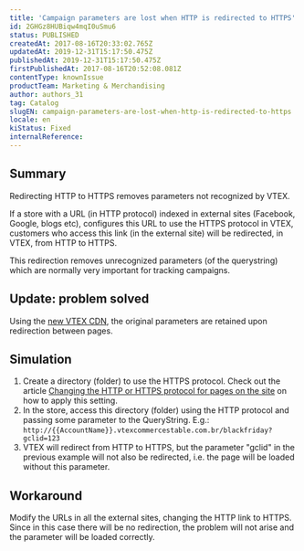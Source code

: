 ```yaml
---
title: 'Campaign parameters are lost when HTTP is redirected to HTTPS'
id: 2GHGz8HUBiqw4mqI0uSmu6
status: PUBLISHED
createdAt: 2017-08-16T20:33:02.765Z
updatedAt: 2019-12-31T15:17:50.475Z
publishedAt: 2019-12-31T15:17:50.475Z
firstPublishedAt: 2017-08-16T20:52:08.081Z
contentType: knownIssue
productTeam: Marketing & Merchandising
author: authors_31
tag: Catalog
slugEN: campaign-parameters-are-lost-when-http-is-redirected-to-https
locale: en
kiStatus: Fixed
internalReference: 
---
```


## Summary

Redirecting HTTP to HTTPS removes parameters not recognized by VTEX.

If a store with a URL (in HTTP protocol) indexed in external sites (Facebook, Google, blogs etc), configures this URL to use the HTTPS protocol in VTEX, customers who access this link (in the external site) will be redirected, in VTEX, from HTTP to HTTPS.

This redirection removes unrecognized parameters (of the querystring) which are normally very important for tracking campaigns.

## Update: problem solved

Using the [new VTEX CDN](/en/tutorial/activating-new-vtex-cdn), the original parameters are retained upon redirection between pages.

## Simulation

1. Create a directory (folder) to use the HTTPS protocol. Check out the article [Changing the HTTP or HTTPS protocol for pages on the site](/en/faq/how-do-i-use-the-https-protocol-on-my-stores-pages) on how to apply this setting.
2. In the store, access this directory (folder) using the HTTP protocol and passing some parameter to the QueryString. E.g.: `http://{{AccountName}}.vtexcommercestable.com.br/blackfriday?gclid=123`
3. VTEX will redirect from HTTP to HTTPS, but the parameter "gclid" in the previous example will not also be redirected, i.e. the page will be loaded without this parameter.

## Workaround

Modify the URLs in all the external sites, changing the HTTP link to HTTPS. Since in this case there will be no redirection, the problem will not arise and the parameter will be loaded correctly.

